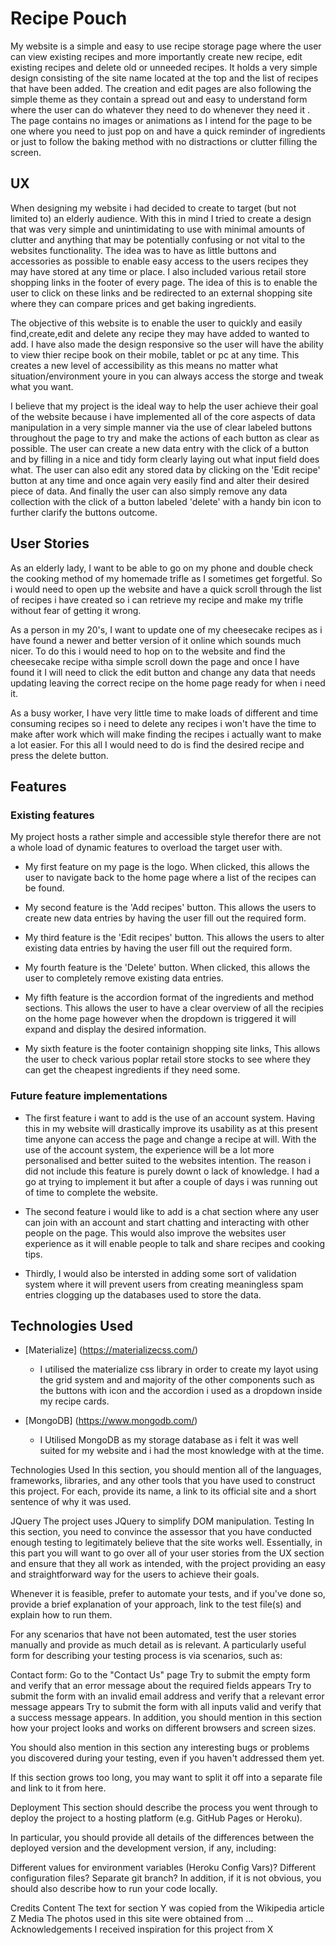  # Recipe Pouch

My website is a simple and easy to use recipe storage page where the user can view existing recipes and more importantly create new recipe, edit existing recipes and delete old or unneeded recipes. It holds a very simple design consisting of the site name located at the top and the list of recipes that have been added. The creation and edit pages are also following the simple theme as they contain a spread out and easy to understand form where the user can do whatever they need to do whenever they need it . The page contains no images or animations as I intend for the page to be one where you need to just pop on and have a quick reminder of ingredients or just to follow the baking method with no distractions or clutter filling the screen. 


## UX

When designing my website i had decided to create to target (but not limited to) an elderly audience. With this in mind I tried to create a design that was very simple and unintimidating to use with minimal amounts of clutter and anything that may be potentially confusing or not vital to the websites functionality. The idea was to have as little buttons and accessories as possible to enable easy access to the users recipes they may have stored at any time or place. I also included various retail store shopping links in the footer of every page. The idea of this is to enable the user to click on these links and be redirected to an external shopping site where they can compare prices and get baking ingredients. 

The objective of this website is to enable the user to quickly and easily find,create,edit and delete any recipe they may have added to wanted to add. I have also made the design responsive so the user will have the ability to view thier recipe book on their mobile, tablet or pc at any time. This creates a new level of accessibility as this means no matter what situation/environment youre in you can always access the storge and tweak what you want.

I believe that my project is the ideal way to help the user achieve their goal of the website because i have implemented all of the core aspects of data manipulation in a very simple manner via the use of clear labeled buttons throughout the page to try and make the actions of each button as clear as possible. The user can create a new data entry with the click of a button and by filling in a nice and tidy form clearly laying out what input field does what. The user can also edit any stored data by clicking on the 'Edit recipe' button at any time and once again very easily find and alter their desired piece of data. And finally the user can also simply remove any data collection with the click of a button labeled 'delete' with a handy bin icon to further clarify the buttons outcome. 

## User Stories

As an elderly lady, I want to be able to go on my phone and double check the cooking method of my homemade trifle as I sometimes get forgetful. So i would need to open up the website and have a quick scroll through the list of recipes i have created so i can retrieve my recipe and make my trifle without fear of getting it wrong.

As a person in my 20's, I want to update one of my cheesecake recipes as i have found a newer and better version of it online which sounds much nicer. To do this i would need to hop on to the website and find the cheesecake recipe witha simple scroll down the page and once I have found it I will need to click the edit button and change any data that needs updating leaving the correct recipe on the home page ready for when i need it.

As a busy worker, I have very little time to make loads of different and time consuming recipes so i need to delete any recipes i won't have the time to make after work which will make finding the recipes i actually want to make a lot easier. For this all I would need to do is find the desired recipe and press the delete button.


## Features

### Existing features

My project hosts a rather simple and accessible style therefor there are not a whole load of dynamic features to overload the target user with. 

* My first feature on my page is the logo. When clicked, this allows the user to navigate back to the home page where a list of the recipes can be found. 

* My second feature is the 'Add recipes' button. This allows the users to create new data entries by having the user fill out the required form.

* My third feature is the 'Edit recipes' button. This allows the users to alter existing data entries by having the user fill out the required form.

* My fourth feature is the 'Delete' button. When clicked, this allows the user to completely remove existing data entries.

* My fifth feature is the accordion format of the ingredients and method sections. This allows the user to have a clear overview of all the recipies on the home page however when the dropdown is triggered it will expand and display the desired information.

* My sixth feature is the footer containign shopping site links, This allows the user to check various poplar retail store stocks to see where they can get the cheapest ingredients if they need some. 

### Future feature implementations

* The first feature i want to add is the use of an account system. Having this in my website will drastically improve its usability as at this present time anyone can access the page and change a recipe at will. With the use of the account system, the experience will be a lot more personalised and better suited to the websites intention. The reason i did not include this feature is purely downt o lack of knowledge. I had a go at trying to implement it but after a couple of days i was running out of time to complete the website.

* The second feature i would like to add is a chat section where any user can join with an account and start chatting and interacting with other people on the page. This would also improve the websites user experience as it will enable people to talk and share recipes and cooking tips. 

* Thirdly, I would also be intersted in adding some sort of validation system where it will prevent users from creating meaningless spam entries clogging up the databases used to store the data. 

## Technologies Used

* [Materialize] (https://materializecss.com/)
  * I utilised the materialize css library in order to create my layot using the grid system and and majority of the other components such as the buttons with icon and the accordion i used as a dropdown inside my recipe cards. 

* [MongoDB] (https://www.mongodb.com/)
  * I Utilised MongoDB as my storage database as i felt it was well suited for my website and i had the most knowledge with at the time.
  

Technologies Used
In this section, you should mention all of the languages, frameworks, libraries, and any other tools that you have used to construct this project. For each, provide its name, a link to its official site and a short sentence of why it was used.

JQuery
The project uses JQuery to simplify DOM manipulation.
Testing
In this section, you need to convince the assessor that you have conducted enough testing to legitimately believe that the site works well. Essentially, in this part you will want to go over all of your user stories from the UX section and ensure that they all work as intended, with the project providing an easy and straightforward way for the users to achieve their goals.

Whenever it is feasible, prefer to automate your tests, and if you've done so, provide a brief explanation of your approach, link to the test file(s) and explain how to run them.

For any scenarios that have not been automated, test the user stories manually and provide as much detail as is relevant. A particularly useful form for describing your testing process is via scenarios, such as:

Contact form:
Go to the "Contact Us" page
Try to submit the empty form and verify that an error message about the required fields appears
Try to submit the form with an invalid email address and verify that a relevant error message appears
Try to submit the form with all inputs valid and verify that a success message appears.
In addition, you should mention in this section how your project looks and works on different browsers and screen sizes.

You should also mention in this section any interesting bugs or problems you discovered during your testing, even if you haven't addressed them yet.

If this section grows too long, you may want to split it off into a separate file and link to it from here.

Deployment
This section should describe the process you went through to deploy the project to a hosting platform (e.g. GitHub Pages or Heroku).

In particular, you should provide all details of the differences between the deployed version and the development version, if any, including:

Different values for environment variables (Heroku Config Vars)?
Different configuration files?
Separate git branch?
In addition, if it is not obvious, you should also describe how to run your code locally.

Credits
Content
The text for section Y was copied from the Wikipedia article Z
Media
The photos used in this site were obtained from ...
Acknowledgements
I received inspiration for this project from X
